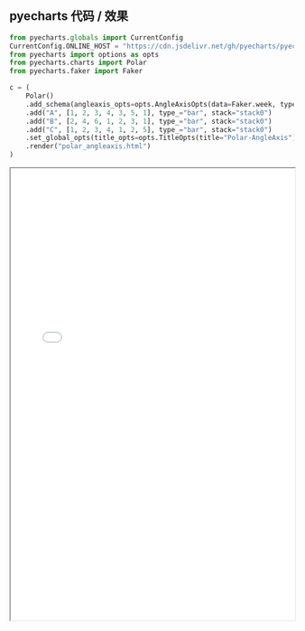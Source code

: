 
## pyecharts 代码 / 效果

```python
from pyecharts.globals import CurrentConfig
CurrentConfig.ONLINE_HOST = "https://cdn.jsdelivr.net/gh/pyecharts/pyecharts-assets@latest/assets/"
from pyecharts import options as opts
from pyecharts.charts import Polar
from pyecharts.faker import Faker

c = (
    Polar()
    .add_schema(angleaxis_opts=opts.AngleAxisOpts(data=Faker.week, type_="category"))
    .add("A", [1, 2, 3, 4, 3, 5, 1], type_="bar", stack="stack0")
    .add("B", [2, 4, 6, 1, 2, 3, 1], type_="bar", stack="stack0")
    .add("C", [1, 2, 3, 4, 1, 2, 5], type_="bar", stack="stack0")
    .set_global_opts(title_opts=opts.TitleOpts(title="Polar-AngleAxis"))
    .render("polar_angleaxis.html")
)

```

<iframe width="100%" height="800px" src="/pyecharts/Polar/polar_angleaxis.html"></iframe>
